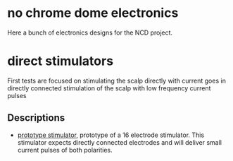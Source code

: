 # no chrome dome electronics
Here a bunch of electronics designs for the NCD project.
# direct stimulators
First tests are focused on stimulating the scalp directly with current  goes in directly connected stimulation of the scalp with low frequency current pulses
## Descriptions
* [prototype stimulator](stimulator_V001/README.md), prototype of a 16 electrode stimulator. This stimulator expects directly connected electrodes and will deliver small current pulses of both polarities.



